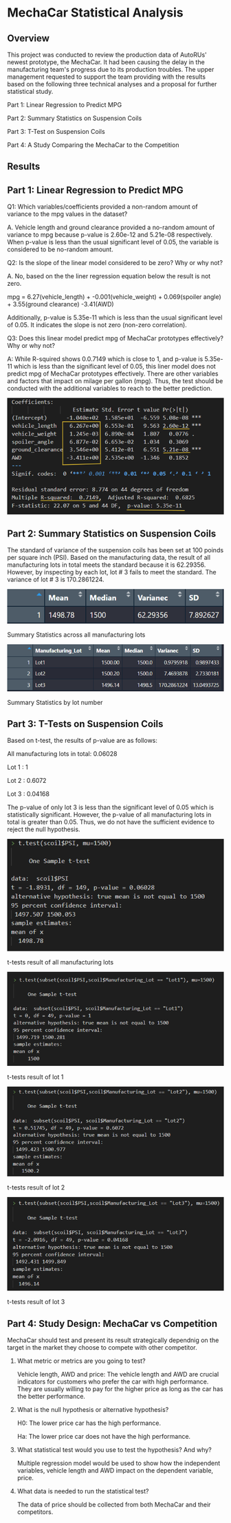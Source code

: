 # MechaCar Statistical Analysis

## Overview 

This project was conducted to review the production data of AutoRUs' newest prototype, the MechaCar.  It had been causing the delay in the manufacturing team's progress due to its production troubles.  The upper management requested to support the team providing with the results based on the following three technical analyses and a proposal for further statistical study.       

Part 1: Linear Regression to Predict MPG

Part 2: Summary Statistics on Suspension Coils

Part 3: T-Test on Suspension Coils

Part 4: A Study Comparing the MechaCar to the Competition

## Results

## Part 1: Linear Regression to Predict MPG

Q1: Which variables/coefficients provided a non-random amount of variance to the mpg values in the dataset?

A. Vehicle length and ground clearance provided a no-random amount of variance to mpg because p-value is 2.60e-12 and 5.21e-08 respectively.  When p-value is less than the usual significant level of 0.05, the variable is considered to be no-random amount.

Q2: Is the slope of the linear model considered to be zero? Why or why not?

A. No, based on the the liner regression equation below the result is not zero.  

mpg = 6.27(vehicle_length) + -0.001(vehicle_weight) + 0.069(spoiler angle) + 3.55(ground clearance) -3.41(AWD)

Additionally, p-value is 5.35e-11 which is less than the usual significant level of 0.05.  It indicates the slope is not zero (non-zero correlation).

Q3: Does this linear model predict mpg of MechaCar prototypes effectively? Why or why not?

A: While R-squired shows 0.0.7149 which is close to 1, and p-value is 5.35e-11 which is less than the significant level of 0.05, this liner model does not predict mpg of MechaCar prototypes effectively.  There are other variables and factors that impact on milage per gallon (mpg).  Thus, the test should be conducted with the additional variables to reach to the better prediction.    

![This is an image](https://github.com/tomoko1T/MechaCar_Statistical_Analysis/blob/main/images/part1.png) 

## Part 2: Summary Statistics on Suspension Coils

The standard of variance of the suspension coils has been set at 100 poinds per square inch (PSI).  Based on the manufacturing data, the result of all manufacturing lots in total meets the standard because it is 62.29356.  However, by inspecting by each lot, lot # 3 fails to meet the standard.  The variance of lot # 3 is 170.2861224.    

![This is an image](https://github.com/tomoko1T/MechaCar_Statistical_Analysis/blob/main/images/%232Total_summary.png)

Summary Statistics across all manufacturing lots

![This is an image](https://github.com/tomoko1T/MechaCar_Statistical_Analysis/blob/main/images/%232Lot_summary.png) 

Summary Statistics by lot number

## Part 3: T-Tests on Suspension Coils

Based on t-test, the results of p-value are as follows:  

All manufacturing lots in total: 0.06028

Lot 1 : 1

Lot 2 : 0.6072

Lot 3 : 0.04168 

The p-value of only lot 3 is less than the significant level of 0.05 which is statistically significant.  However, the p-value of all manufacturing lots in total is greater than 0.05.  Thus, we do not have the sufficient evidence to reject the null hypothesis.

![This is an image](https://github.com/tomoko1T/MechaCar_Statistical_Analysis/blob/main/images/part3all.png) 

t-tests result of all manufacturing lots

![This is an image](https://github.com/tomoko1T/MechaCar_Statistical_Analysis/blob/main/images/lot1.png) 

t-tests result of lot 1

![This is an image](https://github.com/tomoko1T/MechaCar_Statistical_Analysis/blob/main/images/lot2.png) 

t-tests result of lot 2

![This is an image](https://github.com/tomoko1T/MechaCar_Statistical_Analysis/blob/main/images/lot3.png) 

t-tests result of lot 3

## Part 4: Study Design: MechaCar vs Competition

MechaCar should test and present its result strategically dependnig on the target in the market they choose to compete with other competitor.  

1. What metric or metrics are you going to test?

    Vehicle length, AWD and price: 
    The vehicle length and AWD are crucial indicators for customers who prefer the car with high performance.  They are usually willing to pay for the higher price as long as the car has the better performance.

2. What is the null hypothesis or alternative hypothesis?

    H0: The lower price car has the high performance. 

    Ha: The lower price car does not have the high performance. 

3. What statistical test would you use to test the hypothesis? And why?

    Multiple regression model would be used to show how the independent variables, vehicle length and AWD impact on the dependent variable, price. 

4. What data is needed to run the statistical test?

    The data of price should be collected from both MechaCar and their competitors. 













